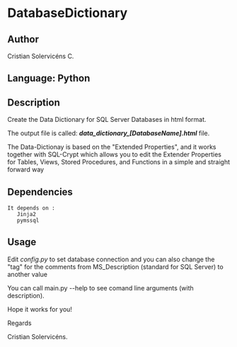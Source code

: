 # DatabaseDictionary

## Author
Cristian Solervicéns C.

## Language: Python

## Description

Create the Data Dictionary for SQL Server Databases in html format.

The output file is called: ***data_dictionary_[DatabaseName].html*** file.

The Data-Dictionay is based on the "Extended Properties", and it works together with SQL-Crypt which allows you to edit the
Extender Properties for Tables, Views, Stored Procedures, and Functions in a simple and straight forward way


## Dependencies

```
It depends on :
   Jinja2
   pymssql
```

## Usage

Edit *config.py* to set database connection and you can also change the "tag" for the comments from MS_Description (standard for SQL Server) to another value

You can call main.py --help to see comand line arguments (with description).


Hope it works for you!

Regards

Cristian Solervicéns.
